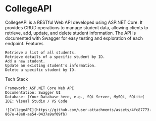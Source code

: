 # CollegeAPI

CollegeAPI is a RESTful Web API developed using ASP.NET Core. It provides CRUD operations to manage student data, allowing clients to retrieve, add, update, and delete student information. The API is documented with Swagger for easy testing and exploration of each endpoint.
Features

    Retrieve a list of all students.
    Retrieve details of a specific student by ID.
    Add a new student.
    Update an existing student's information.
    Delete a specific student by ID.

Tech Stack

    Framework: ASP.NET Core Web API
    Documentation: Swagger UI
    Database: (Your Database here, e.g., SQL Server, MySQL, SQLite)
    IDE: Visual Studio / VS Code

    ![CollegeAPI](https://github.com/user-attachments/assets/4fc87773-867e-48e8-ae54-0437a9af09fb)
